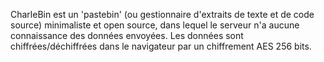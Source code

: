 CharleBin est un 'pastebin' (ou gestionnaire d'extraits de texte et de code source) minimaliste et open source,
dans lequel le serveur n'a aucune connaissance des données envoyées.
Les données sont chiffrées/déchiffrées dans le navigateur par un chiffrement AES 256 bits.
